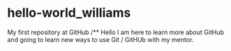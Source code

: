 # hello-world_williams
My first repository at GitHub
/** Hello I am here to learn more about GitHub and going to learn new ways to use Git / GitHUb with my mentor.
